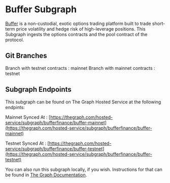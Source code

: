 # Buffer Subgraph
[Buffer](https://app.buffer.finance/) is a non-custodial, exotic options trading platform built to trade short-term price volatility and hedge risk of high-leverage positions. This Subgraph ingests the options contracts and the pool contract of the protocol.

## Git Branches
Branch with testnet contracts : mainnet
Branch with mainnet contracts : testnet

## Subgraph Endpoints
This subgraph can be found on The Graph Hosted Service at the following endpints:

Mainnet Synced At : [https://thegraph.com/hosted-service/subgraph/bufferfinance/buffer-mainnet](https://thegraph.com/hosted-service/subgraph/bufferfinance/buffer-mainnet)

Testnet Synced At : [https://thegraph.com/hosted-service/subgraph/bufferfinance/buffer-testnet](https://thegraph.com/hosted-service/subgraph/bufferfinance/buffer-testnet)

You can also run this subgraph locally, if you wish. Instructions for that can be found in [The Graph Documentation](https://thegraph.com/docs/en/).
